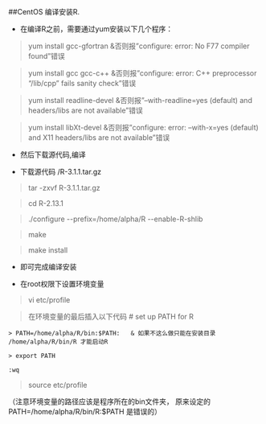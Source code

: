 ##CentOS 编译安装R.


* 在编译R之前，需要通过yum安装以下几个程序：

> yum install gcc-gfortran             &否则报”configure: error: No F77 compiler found”错误

> yum install gcc gcc-c++              &否则报”configure: error: C++ preprocessor “/lib/cpp” fails sanity check”错误

> yum install readline-devel           &否则报”–with-readline=yes (default) and headers/libs are not available”错误

> yum install libXt-devel              &否则报”configure: error: –with-x=yes (default) and X11 headers/libs are not available”错误

* 然后下载源代码,编译

* 下载源代码 /R-3.1.1.tar.gz

> tar -zxvf R-3.1.1.tar.gz

> cd R-2.13.1

> ./configure --prefix=/home/alpha/R --enable-R-shlib

> make

> make install

* 即可完成编译安装

* 在root权限下设置环境变量

> vi etc/profile

> 在环境变量的最后插入以下代码
    # set up PATH for R
    
    > PATH=/home/alpha/R/bin:$PATH:   & 如果不这么做只能在安装目录 /home/alpha/R/bin/R 才能启动R
    
    > export PATH
    
    :wq
    
> source etc/profile

（注意环境变量的路径应该是程序所在的bin文件夹， 原来设定的PATH=/home/alpha/R/bin/R:$PATH 是错误的）
